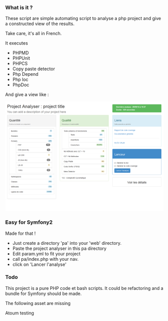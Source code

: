 ### What is it ?
These script are simple automating script to analyse a php project and give
a constructed view of the results.

Take care, it's all in French.


It executes
 - PHPMD
 - PHPUnit
 - PHPCS
 - Copy paste detector
 - Php Depend
 - Php loc
 - PhpDoc

And give a view like :

![](https://raw.githubusercontent.com/jdlabails/PhpProjectAnalyzer/master/ppaIndex.png)




### Easy for Symfony2
Made for that ! 
 - Just create a directory 'pa' into your 'web' directory. 
 - Paste the project analyser in this pa directory
 - Edit param.yml to fit your project
 - call pa/index.php with your nav.
 - click on 'Lancer l'analyse'

### Todo
This project is a pure PHP code et bash scripts.
It could be refactoring and a bundle for Symfony should be made.

The following asset are missing

Atoum testing
